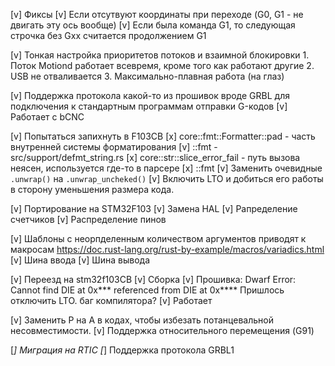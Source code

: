 [v] Фиксы
    [v] Если отсутвуют координаты при переходе (G0, G1 - не двигать эту ось вообще)
    [v] Если была команда G1, то следующая строчка без Gxx считается продолжением G1

[v] Тонкая настройка приоритетов потоков и взаимной блокировки
    1. Поток Motiond работает всевремя, кроме того как работают другие
    2. USB не отваливается
    3. Максимально-плавная работа (на глаз)

[v] Поддержка протокола какой-то из прошивок вроде GRBL для подключения к стандартным программам отправки
    G-кодов
    [v] Работает с bCNC

[v] Попытаться запихнуть в F103CB
    [x] core::fmt::Formatter::pad - часть внутренней системы форматирования
    [v] <str as core::fmt::Debug>::fmt - src/support/defmt_string.rs
    [x] core::str::slice_error_fail - путь вызова неясен, используется где-то в парсере
    [x] <char as core::fmt::Debug>::fmt
    [v] Заменить очевидные `.unwrap()` на `.unwrap_uncheked()`
    [v] Включить LTO и добиться его работы в сторону уменьшения размера кода.
    
[v] Портирование на STM32F103
    [v] Замена HAL
    [v] Рапределение счетчиков
    [v] Распределение пинов

[v] Шаблоны с неорпделенным количеством аргументов приводят к макросам
    https://doc.rust-lang.org/rust-by-example/macros/variadics.html
    [v] Шина ввода
    [v] Шина вывода

[v] Переезд на stm32f103CB
    [v] Сборка
    [v] Прошивка: Dwarf Error: Cannot find DIE at 0x*** referenced from DIE at 0x****
        Пришлось отключить LTO. баг компилятора?
    [v] Работает

[v] Заменить P на A в кодах, чтобы избезать потанцевальной несовместимости.
[v] Поддержка относительного перемещения (G91)

[_] Миграция на RTIC
[_] Поддержка протокола GRBL1